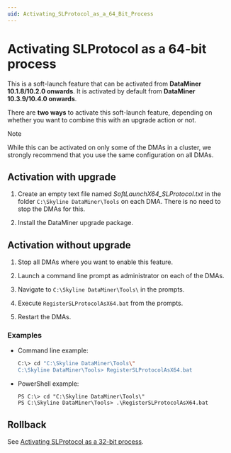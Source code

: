 ```yaml
---
uid: Activating_SLProtocol_as_a_64_Bit_Process
---
```


# Activating SLProtocol as a 64-bit process

This is a soft-launch feature that can be activated from **DataMiner 10.1.8/10.2.0 onwards**<!-- RN 30063 -->. It is activated by default from **DataMiner 10.3.9/10.4.0 onwards**.<!-- RN 36725 -->

There are **two ways** to activate this soft-launch feature, depending on whether you want to combine this with an upgrade action or not.

> [!NOTE]
> While this can be activated on only some of the DMAs in a cluster, we strongly recommend that you use the same configuration on all DMAs.

## Activation with upgrade

1. Create an empty text file named *SoftLaunchX64_SLProtocol.txt* in the folder `C:\Skyline DataMiner\Tools` on each DMA. There is no need to stop the DMAs for this.

1. Install the DataMiner upgrade package.

## Activation without upgrade

1. Stop all DMAs where you want to enable this feature.

1. Launch a command line prompt as administrator on each of the DMAs.

1. Navigate to `C:\Skyline DataMiner\Tools\` in the prompts.

1. Execute `RegisterSLProtocolAsX64.bat` from the prompts.

1. Restart the DMAs.

### Examples

- Command line example:

  ```bash
  C:\> cd "C:\Skyline DataMiner\Tools\"
  C:\Skyline DataMiner\Tools> RegisterSLProtocolAsX64.bat
  ```

- PowerShell example:

  ```pwsh
  PS C:\> cd "C:\Skyline DataMiner\Tools\"
  PS C:\Skyline DataMiner\Tools> .\RegisterSLProtocolAsX64.bat
  ```

## Rollback

See [Activating SLProtocol as a 32-bit process](xref:Activating_SLProtocol_as_a_32_Bit_Process).
